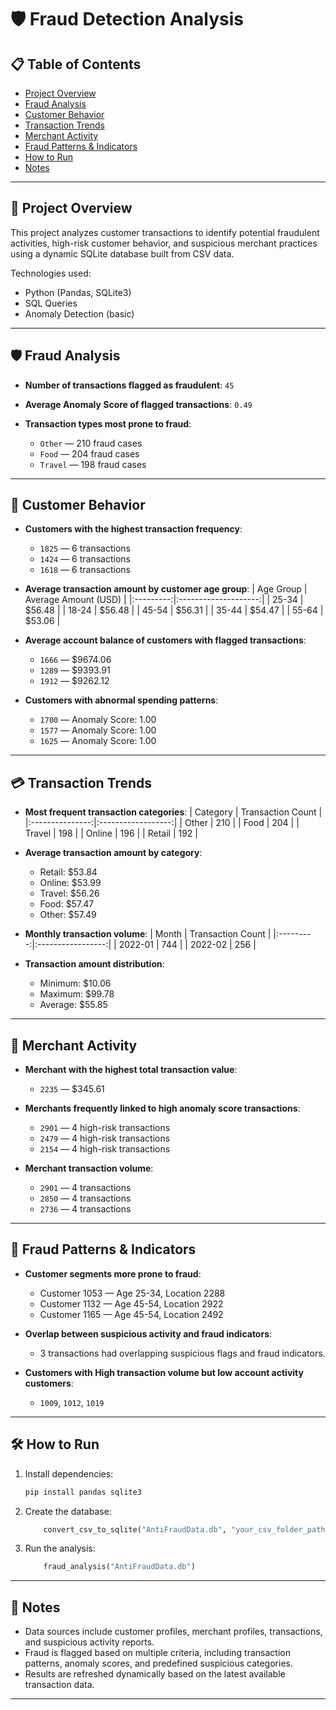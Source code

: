 # 🛡️ Fraud Detection Analysis

## 📋 Table of Contents
- [Project Overview](#project-overview)
- [Fraud Analysis](#fraud-analysis)
- [Customer Behavior](#customer-behavior)
- [Transaction Trends](#transaction-trends)
- [Merchant Activity](#merchant-activity)
- [Fraud Patterns & Indicators](#fraud-patterns--indicators)
- [How to Run](#how-to-run)
- [Notes](#notes)

---

## 📖 Project Overview

This project analyzes customer transactions to identify potential fraudulent activities, high-risk customer behavior, and suspicious merchant practices using a dynamic SQLite database built from CSV data.

Technologies used:
- Python (Pandas, SQLite3)
- SQL Queries
- Anomaly Detection (basic)

---

## 🛡️ Fraud Analysis

- **Number of transactions flagged as fraudulent**: `45`

- **Average Anomaly Score of flagged transactions**: `0.49`

- **Transaction types most prone to fraud**:
  - `Other` — 210 fraud cases
  - `Food` — 204 fraud cases
  - `Travel` — 198 fraud cases

---

## 👤 Customer Behavior

- **Customers with the highest transaction frequency**:
  - `1825` — 6 transactions
  - `1424` — 6 transactions
  - `1618` — 6 transactions

- **Average transaction amount by customer age group**:
  | Age Group | Average Amount (USD) |
  |:---------:|:--------------------:|
  | 25-34     | \$56.48               |
  | 18-24     | \$56.48               |
  | 45-54     | \$56.31               |
  | 35-44     | \$54.47               |
  | 55-64     | \$53.06               |

- **Average account balance of customers with flagged transactions**:
  - `1666` — \$9674.06
  - `1289` — \$9393.91
  - `1912` — \$9262.12

- **Customers with abnormal spending patterns**:
  - `1700` — Anomaly Score: 1.00
  - `1577` — Anomaly Score: 1.00
  - `1625` — Anomaly Score: 1.00

---

## 💳 Transaction Trends

- **Most frequent transaction categories**:
  | Category        | Transaction Count |
  |:---------------:|:------------------:|
  | Other           | 210                 |
  | Food            | 204                 |
  | Travel          | 198                 |
  | Online          | 196                 |
  | Retail          | 192                 |


- **Average transaction amount by category**:
  - Retail: \$53.84
  - Online: \$53.99
  - Travel: \$56.26
  - Food: \$57.47
  - Other: \$57.49


- **Monthly transaction volume**:
  | Month     | Transaction Count |
  |:---------:|:-----------------:|
  | 2022-01   | 744               |
  | 2022-02   | 256               |


- **Transaction amount distribution**:
  - Minimum: \$10.06
  - Maximum: \$99.78
  - Average: \$55.85



---

## 🏪 Merchant Activity

- **Merchant with the highest total transaction value**:
  - `2235` — \$345.61

- **Merchants frequently linked to high anomaly score transactions**:
  - `2901` — 4 high-risk transactions
  - `2479` — 4 high-risk transactions
  - `2154` — 4 high-risk transactions


- **Merchant transaction volume**:
  - `2901` — 4 transactions
  - `2850` — 4 transactions
  - `2736` — 4 transactions

---

## 🧠 Fraud Patterns & Indicators

- **Customer segments more prone to fraud**:
  - Customer 1053 — Age 25-34, Location 2288
  - Customer 1132 — Age 45-54, Location 2922
  - Customer 1165 — Age 45-54, Location 2492

- **Overlap between suspicious activity and fraud indicators**:
  - 3 transactions had overlapping suspicious flags and fraud indicators.

- **Customers with High transaction volume but low account activity customers**:
  - `1009`, `1012`, `1019`

---

## 🛠️ How to Run

1. Install dependencies:
    ```bash
    pip install pandas sqlite3
    ```

2. Create the database:
    ```python
        convert_csv_to_sqlite("AntiFraudData.db", "your_csv_folder_path/")
    ```

3. Run the analysis:
    ```python
        fraud_analysis("AntiFraudData.db")
    ```

---

## 📁 Notes

- Data sources include customer profiles, merchant profiles, transactions, and suspicious activity reports.
- Fraud is flagged based on multiple criteria, including transaction patterns, anomaly scores, and predefined suspicious categories.
- Results are refreshed dynamically based on the latest available transaction data.

---
